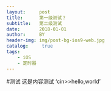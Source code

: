 ```yaml
---
layout:     post
title:      第一级测试？
subtitle:   第二级测试
date:       2018-01-01
author:     BY
header-img: img/post-bg-ios9-web.jpg
catalog: 	 true
tags:
    - iOS
    - 定时器
---
```

#测试
这是内容测试
‘cin>>hello,world’